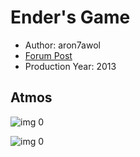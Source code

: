 # Ender's Game

* Author: aron7awol
* [Forum Post](https://www.avsforum.com/threads/bass-eq-for-filtered-movies.2995212/post-56916336)
* Production Year: 2013

## Atmos

![img 0](https://i.imgur.com/NpsiS9O.jpg)

![img 0](https://i.imgur.com/3iXBQKY.png)

